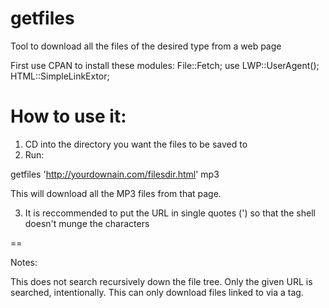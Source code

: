 # getfiles
Tool to download all the files of the desired type from a web page

First use CPAN to install these modules: File::Fetch; use LWP::UserAgent(); HTML::SimpleLinkExtor;

# How to use it:

1) CD into the directory you want the files to be saved to
2) Run:

getfiles 'http://yourdownain.com/filesdir.html' mp3

This will download all the MP3 files from that page.

3) It is reccommended to put the URL in single quotes (') so that the shell doesn't munge the characters

==

Notes:

This does not search recursively down the file tree. Only the given URL is searched, intentionally.
This can only download files linked to via a <a> tag.

